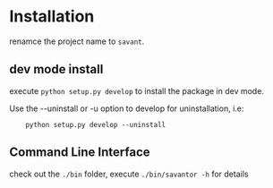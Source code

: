 # Installation

renamce the project name to `savant`.

## dev mode install

execute `python setup.py develop` to install the package in dev mode.

Use the --uninstall or -u option to develop for uninstallation, i.e:

		python setup.py develop --uninstall

## Command Line Interface

check out the `./bin` folder, execute `./bin/savantor -h`  for details
